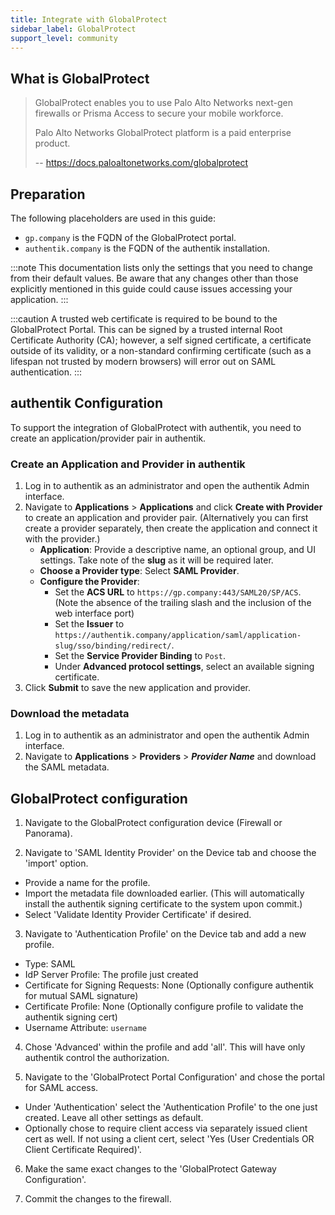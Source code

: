 ```yaml
---
title: Integrate with GlobalProtect
sidebar_label: GlobalProtect
support_level: community
---
```


## What is GlobalProtect

> GlobalProtect enables you to use Palo Alto Networks next-gen firewalls or Prisma Access to secure your mobile workforce.
>
> Palo Alto Networks GlobalProtect platform is a paid enterprise product.
>
> -- https://docs.paloaltonetworks.com/globalprotect

## Preparation

The following placeholders are used in this guide:

- `gp.company` is the FQDN of the GlobalProtect portal.
- `authentik.company` is the FQDN of the authentik installation.

:::note
This documentation lists only the settings that you need to change from their default values. Be aware that any changes other than those explicitly mentioned in this guide could cause issues accessing your application.
:::

:::caution
A trusted web certificate is required to be bound to the GlobalProtect Portal. This can be signed by a trusted internal Root Certificate Authority (CA); however, a self signed certificate, a certificate outside of its validity, or a non-standard confirming certificate (such as a lifespan not trusted by modern browsers) will error out on SAML authentication.
:::

## authentik Configuration

To support the integration of GlobalProtect with authentik, you need to create an application/provider pair in authentik.

### Create an Application and Provider in authentik

1. Log in to authentik as an administrator and open the authentik Admin interface.
2. Navigate to **Applications** > **Applications** and click **Create with Provider** to create an application and provider pair. (Alternatively you can first create a provider separately, then create the application and connect it with the provider.)
    - **Application**: Provide a descriptive name, an optional group, and UI settings. Take note of the **slug** as it will be required later.
    - **Choose a Provider type**: Select **SAML Provider**.
    - **Configure the Provider**:
        - Set the **ACS URL** to `https://gp.company:443/SAML20/SP/ACS`. (Note the absence of the trailing slash and the inclusion of the web interface port)
        - Set the **Issuer** to `https://authentik.company/application/saml/application-slug/sso/binding/redirect/`.
        - Set the **Service Provider Binding** to `Post`.
        - Under **Advanced protocol settings**, select an available signing certificate.
3. Click **Submit** to save the new application and provider.

### Download the metadata

1. Log in to authentik as an administrator and open the authentik Admin interface.
2. Navigate to **Applications** > **Providers** > **_Provider Name_** and download the SAML metadata.

## GlobalProtect configuration

1. Navigate to the GlobalProtect configuration device (Firewall or Panorama).

2. Navigate to 'SAML Identity Provider' on the Device tab and choose the 'import' option.

- Provide a name for the profile.
- Import the metadata file downloaded earlier. (This will automatically install the authentik signing certificate to the system upon commit.)
- Select 'Validate Identity Provider Certificate' if desired.

3. Navigate to 'Authentication Profile' on the Device tab and add a new profile.

- Type: SAML
- IdP Server Profile: The profile just created
- Certificate for Signing Requests: None (Optionally configure authentik for mutual SAML signature)
- Certificate Profile: None (Optionally configure profile to validate the authentik signing cert)
- Username Attribute: `username`

4. Chose 'Advanced' within the profile and add 'all'. This will have only authentik control the authorization.

5. Navigate to the 'GlobalProtect Portal Configuration' and chose the portal for SAML access.

- Under 'Authentication' select the 'Authentication Profile' to the one just created. Leave all other settings as default.
- Optionally chose to require client access via separately issued client cert as well. If not using a client cert, select 'Yes (User Credentials OR Client Certificate Required)'.

6. Make the same exact changes to the 'GlobalProtect Gateway Configuration'.

7. Commit the changes to the firewall.
